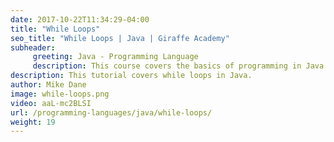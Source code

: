 ```yaml
---
date: 2017-10-22T11:34:29-04:00
title: "While Loops"
seo_title: "While Loops | Java | Giraffe Academy"
subheader:
     greeting: Java - Programming Language
     description: This course covers the basics of programming in Java. Work your way through the videos and we'll teach you everything you need to know to start your programming journey!
description: This tutorial covers while loops in Java.
author: Mike Dane
image: while-loops.png
video: aaL-mc2BLSI
url: /programming-languages/java/while-loops/
weight: 19
---
```

